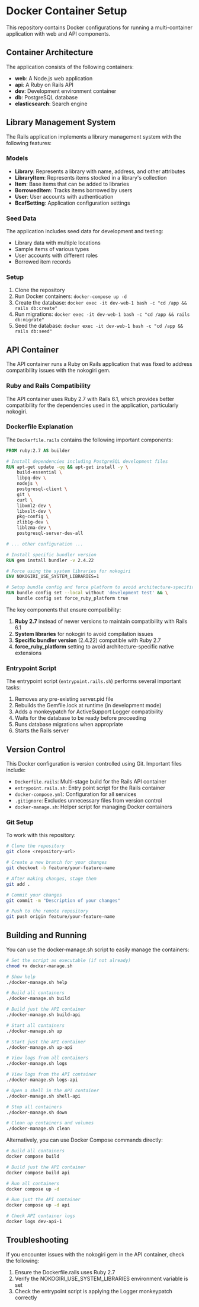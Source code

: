 # Docker Container Setup

This repository contains Docker configurations for running a multi-container application with web and API components.

## Container Architecture

The application consists of the following containers:
- **web**: A Node.js web application
- **api**: A Ruby on Rails API
- **dev**: Development environment container
- **db**: PostgreSQL database
- **elasticsearch**: Search engine

## Library Management System

The Rails application implements a library management system with the following features:

### Models

- **Library**: Represents a library with name, address, and other attributes
- **LibraryItem**: Represents items stocked in a library's collection
- **Item**: Base items that can be added to libraries
- **BorrowedItem**: Tracks items borrowed by users
- **User**: User accounts with authentication
- **BcafSetting**: Application configuration settings

### Seed Data

The application includes seed data for development and testing:
- Library data with multiple locations
- Sample items of various types
- User accounts with different roles
- Borrowed item records

### Setup

1. Clone the repository
2. Run Docker containers: `docker-compose up -d`
3. Create the database: `docker exec -it dev-web-1 bash -c "cd /app && rails db:create"`
4. Run migrations: `docker exec -it dev-web-1 bash -c "cd /app && rails db:migrate"`
5. Seed the database: `docker exec -it dev-web-1 bash -c "cd /app && rails db:seed"`

## API Container

The API container runs a Ruby on Rails application that was fixed to address compatibility issues with the nokogiri gem.

### Ruby and Rails Compatibility

The API container uses Ruby 2.7 with Rails 6.1, which provides better compatibility for the dependencies used in the application, particularly nokogiri.

### Dockerfile Explanation

The `Dockerfile.rails` contains the following important components:

```dockerfile
FROM ruby:2.7 AS builder

# Install dependencies including PostgreSQL development files
RUN apt-get update -qq && apt-get install -y \
    build-essential \
    libpq-dev \
    nodejs \
    postgresql-client \
    git \
    curl \
    libxml2-dev \
    libxslt-dev \
    pkg-config \
    zlib1g-dev \
    liblzma-dev \
    postgresql-server-dev-all

# ... other configuration ...

# Install specific bundler version
RUN gem install bundler -v 2.4.22

# Force using the system libraries for nokogiri
ENV NOKOGIRI_USE_SYSTEM_LIBRARIES=1

# Setup bundle config and force platform to avoid architecture-specific issues
RUN bundle config set --local without 'development test' && \
    bundle config set force_ruby_platform true
```

The key components that ensure compatibility:
1. **Ruby 2.7** instead of newer versions to maintain compatibility with Rails 6.1
2. **System libraries** for nokogiri to avoid compilation issues
3. **Specific bundler version** (2.4.22) compatible with Ruby 2.7
4. **force_ruby_platform** setting to avoid architecture-specific native extensions

### Entrypoint Script

The entrypoint script (`entrypoint.rails.sh`) performs several important tasks:

1. Removes any pre-existing server.pid file
2. Rebuilds the Gemfile.lock at runtime (in development mode)
3. Adds a monkeypatch for ActiveSupport Logger compatibility
4. Waits for the database to be ready before proceeding
5. Runs database migrations when appropriate
6. Starts the Rails server

## Version Control

This Docker configuration is version controlled using Git. Important files include:

- `Dockerfile.rails`: Multi-stage build for the Rails API container
- `entrypoint.rails.sh`: Entry point script for the Rails container
- `docker-compose.yml`: Configuration for all services
- `.gitignore`: Excludes unnecessary files from version control
- `docker-manage.sh`: Helper script for managing Docker containers

### Git Setup

To work with this repository:

```bash
# Clone the repository
git clone <repository-url>

# Create a new branch for your changes
git checkout -b feature/your-feature-name

# After making changes, stage them
git add .

# Commit your changes
git commit -m "Description of your changes"

# Push to the remote repository
git push origin feature/your-feature-name
```

## Building and Running

You can use the docker-manage.sh script to easily manage the containers:

```bash
# Set the script as executable (if not already)
chmod +x docker-manage.sh

# Show help
./docker-manage.sh help

# Build all containers
./docker-manage.sh build

# Build just the API container
./docker-manage.sh build-api

# Start all containers
./docker-manage.sh up

# Start just the API container
./docker-manage.sh up-api

# View logs from all containers
./docker-manage.sh logs

# View logs from the API container
./docker-manage.sh logs-api

# Open a shell in the API container
./docker-manage.sh shell-api

# Stop all containers
./docker-manage.sh down

# Clean up containers and volumes
./docker-manage.sh clean
```

Alternatively, you can use Docker Compose commands directly:

```bash
# Build all containers
docker compose build

# Build just the API container
docker compose build api

# Run all containers
docker compose up -d

# Run just the API container
docker compose up -d api

# Check API container logs
docker logs dev-api-1
```

## Troubleshooting

If you encounter issues with the nokogiri gem in the API container, check the following:

1. Ensure the Dockerfile.rails uses Ruby 2.7
2. Verify the NOKOGIRI_USE_SYSTEM_LIBRARIES environment variable is set
3. Check the entrypoint script is applying the Logger monkeypatch correctly 
